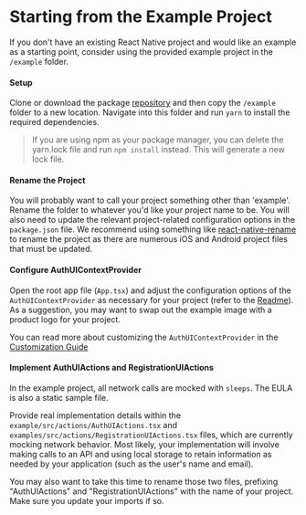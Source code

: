 # Starting from the Example Project

If you don't have an existing React Native project and would like an example as a starting point, consider using the provided example project in the `/example` folder.


#### Setup

Clone or download the package [repository](https://github.com/pxblue/react-native-workflows) and then copy the `/example` folder to a new location. Navigate into this folder and run `yarn` to install the required dependencies.

> If you are using npm as your package manager, you can delete the yarn.lock file and run `npm install` instead. This will generate a new lock file.


#### Rename the Project

You will probably want to call your project something other than 'example'. Rename the folder to whatever you'd like your project name to be. You will also need to update the relevant project-related configuration options in the `package.json` file. We recommend using something like [react-native-rename](https://www.npmjs.com/package/react-native-rename) to rename the project as there are numerous iOS and Android project files that must be updated.


#### Configure AuthUIContextProvider

Open the root app file (`App.tsx`) and adjust the configuration options of the `AuthUIContextProvider` as necessary for your project (refer to the [Readme](https://github.com/pxblue/react-native-workflows/tree/master/login-workflow/README.md)). As a suggestion, you may want to swap out the example image with a product logo for your project.

You can read more about customizing the `AuthUIContextProvider` in the [Customization Guide](https://github.com/pxblue/react-native-workflows/tree/master/login-workflow/docs/customization.md) 


#### Implement AuthUIActions and RegistrationUIActions

In the example project, all network calls are mocked with `sleeps`. The EULA is also a static sample file.

Provide real implementation details within the `example/src/actions/AuthUIActions.tsx` and `examples/src/actions/RegistrationUIActions.tsx` files, which are currently mocking network behavior. Most likely, your implementation will involve making calls to an API and using local storage to retain information as needed by your application (such as the user's name and email).

You may also want to take this time to rename those two files, prefixing "AuthUIActions" and "RegistrationUIActions" with the name of your project. Make sure you update your imports if so.